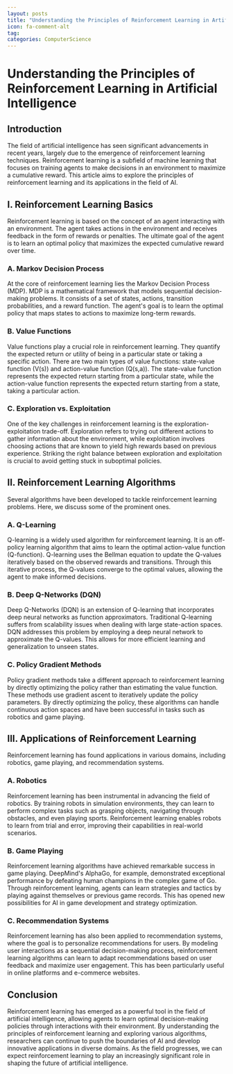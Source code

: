 ```yaml
---
layout: posts
title: "Understanding the Principles of Reinforcement Learning in Artificial Intelligence"
icon: fa-comment-alt
tag:      
categories: ComputerScience
---
```



# Understanding the Principles of Reinforcement Learning in Artificial Intelligence

## Introduction
The field of artificial intelligence has seen significant advancements in recent years, largely due to the emergence of reinforcement learning techniques. Reinforcement learning is a subfield of machine learning that focuses on training agents to make decisions in an environment to maximize a cumulative reward. This article aims to explore the principles of reinforcement learning and its applications in the field of AI.

## I. Reinforcement Learning Basics
Reinforcement learning is based on the concept of an agent interacting with an environment. The agent takes actions in the environment and receives feedback in the form of rewards or penalties. The ultimate goal of the agent is to learn an optimal policy that maximizes the expected cumulative reward over time.

### A. Markov Decision Process
At the core of reinforcement learning lies the Markov Decision Process (MDP). MDP is a mathematical framework that models sequential decision-making problems. It consists of a set of states, actions, transition probabilities, and a reward function. The agent's goal is to learn the optimal policy that maps states to actions to maximize long-term rewards.

### B. Value Functions
Value functions play a crucial role in reinforcement learning. They quantify the expected return or utility of being in a particular state or taking a specific action. There are two main types of value functions: state-value function (V(s)) and action-value function (Q(s,a)). The state-value function represents the expected return starting from a particular state, while the action-value function represents the expected return starting from a state, taking a particular action.

### C. Exploration vs. Exploitation
One of the key challenges in reinforcement learning is the exploration-exploitation trade-off. Exploration refers to trying out different actions to gather information about the environment, while exploitation involves choosing actions that are known to yield high rewards based on previous experience. Striking the right balance between exploration and exploitation is crucial to avoid getting stuck in suboptimal policies.

## II. Reinforcement Learning Algorithms
Several algorithms have been developed to tackle reinforcement learning problems. Here, we discuss some of the prominent ones.

### A. Q-Learning
Q-learning is a widely used algorithm for reinforcement learning. It is an off-policy learning algorithm that aims to learn the optimal action-value function (Q-function). Q-learning uses the Bellman equation to update the Q-values iteratively based on the observed rewards and transitions. Through this iterative process, the Q-values converge to the optimal values, allowing the agent to make informed decisions.

### B. Deep Q-Networks (DQN)
Deep Q-Networks (DQN) is an extension of Q-learning that incorporates deep neural networks as function approximators. Traditional Q-learning suffers from scalability issues when dealing with large state-action spaces. DQN addresses this problem by employing a deep neural network to approximate the Q-values. This allows for more efficient learning and generalization to unseen states.

### C. Policy Gradient Methods
Policy gradient methods take a different approach to reinforcement learning by directly optimizing the policy rather than estimating the value function. These methods use gradient ascent to iteratively update the policy parameters. By directly optimizing the policy, these algorithms can handle continuous action spaces and have been successful in tasks such as robotics and game playing.

## III. Applications of Reinforcement Learning
Reinforcement learning has found applications in various domains, including robotics, game playing, and recommendation systems.

### A. Robotics
Reinforcement learning has been instrumental in advancing the field of robotics. By training robots in simulation environments, they can learn to perform complex tasks such as grasping objects, navigating through obstacles, and even playing sports. Reinforcement learning enables robots to learn from trial and error, improving their capabilities in real-world scenarios.

### B. Game Playing
Reinforcement learning algorithms have achieved remarkable success in game playing. DeepMind's AlphaGo, for example, demonstrated exceptional performance by defeating human champions in the complex game of Go. Through reinforcement learning, agents can learn strategies and tactics by playing against themselves or previous game records. This has opened new possibilities for AI in game development and strategy optimization.

### C. Recommendation Systems
Reinforcement learning has also been applied to recommendation systems, where the goal is to personalize recommendations for users. By modeling user interactions as a sequential decision-making process, reinforcement learning algorithms can learn to adapt recommendations based on user feedback and maximize user engagement. This has been particularly useful in online platforms and e-commerce websites.

## Conclusion
Reinforcement learning has emerged as a powerful tool in the field of artificial intelligence, allowing agents to learn optimal decision-making policies through interactions with their environment. By understanding the principles of reinforcement learning and exploring various algorithms, researchers can continue to push the boundaries of AI and develop innovative applications in diverse domains. As the field progresses, we can expect reinforcement learning to play an increasingly significant role in shaping the future of artificial intelligence.